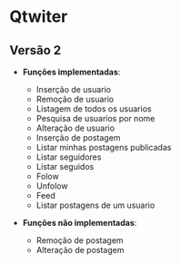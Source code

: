 # Qtwiter


## Versão 2
- **Funções implementadas**:
  - Inserção de usuario
  - Remoção de usuario
  - Listagem de todos os usuarios
  - Pesquisa de usuarios por nome
  - Alteração de usuario
  - Inserção de postagem
  - Listar minhas postagens publicadas
  - Listar seguidores
  - Listar seguidos
  - Folow
  - Unfolow
  - Feed
  - Listar postagens de um usuario

- **Funções não implementadas**:
  
  - Remoção de postagem
  - Alteração de postagem  
  

